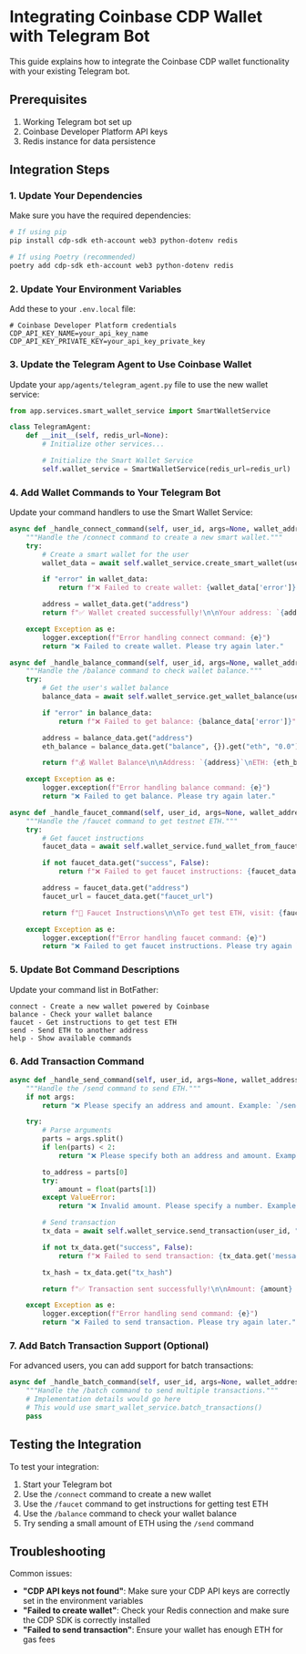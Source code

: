 # Integrating Coinbase CDP Wallet with Telegram Bot

This guide explains how to integrate the Coinbase CDP wallet functionality with your existing Telegram bot.

## Prerequisites

1. Working Telegram bot set up
2. Coinbase Developer Platform API keys
3. Redis instance for data persistence

## Integration Steps

### 1. Update Your Dependencies

Make sure you have the required dependencies:

```bash
# If using pip
pip install cdp-sdk eth-account web3 python-dotenv redis

# If using Poetry (recommended)
poetry add cdp-sdk eth-account web3 python-dotenv redis
```

### 2. Update Your Environment Variables

Add these to your `.env.local` file:

```
# Coinbase Developer Platform credentials
CDP_API_KEY_NAME=your_api_key_name
CDP_API_KEY_PRIVATE_KEY=your_api_key_private_key
```

### 3. Update the Telegram Agent to Use Coinbase Wallet

Update your `app/agents/telegram_agent.py` file to use the new wallet service:

```python
from app.services.smart_wallet_service import SmartWalletService

class TelegramAgent:
    def __init__(self, redis_url=None):
        # Initialize other services...

        # Initialize the Smart Wallet Service
        self.wallet_service = SmartWalletService(redis_url=redis_url)
```

### 4. Add Wallet Commands to Your Telegram Bot

Update your command handlers to use the Smart Wallet Service:

```python
async def _handle_connect_command(self, user_id, args=None, wallet_address=None):
    """Handle the /connect command to create a new smart wallet."""
    try:
        # Create a smart wallet for the user
        wallet_data = await self.wallet_service.create_smart_wallet(user_id, platform="telegram")

        if "error" in wallet_data:
            return f"❌ Failed to create wallet: {wallet_data['error']}"

        address = wallet_data.get("address")
        return f"✅ Wallet created successfully!\n\nYour address: `{address}`\n\nNetwork: Base Sepolia (testnet)\n\nGet test ETH from: https://faucet.base.org"

    except Exception as e:
        logger.exception(f"Error handling connect command: {e}")
        return "❌ Failed to create wallet. Please try again later."

async def _handle_balance_command(self, user_id, args=None, wallet_address=None):
    """Handle the /balance command to check wallet balance."""
    try:
        # Get the user's wallet balance
        balance_data = await self.wallet_service.get_wallet_balance(user_id, platform="telegram")

        if "error" in balance_data:
            return f"❌ Failed to get balance: {balance_data['error']}"

        address = balance_data.get("address")
        eth_balance = balance_data.get("balance", {}).get("eth", "0.0")

        return f"💰 Wallet Balance\n\nAddress: `{address}`\nETH: {eth_balance}\nNetwork: Base Sepolia (testnet)"

    except Exception as e:
        logger.exception(f"Error handling balance command: {e}")
        return "❌ Failed to get balance. Please try again later."

async def _handle_faucet_command(self, user_id, args=None, wallet_address=None):
    """Handle the /faucet command to get testnet ETH."""
    try:
        # Get faucet instructions
        faucet_data = await self.wallet_service.fund_wallet_from_faucet(user_id, platform="telegram")

        if not faucet_data.get("success", False):
            return f"❌ Failed to get faucet instructions: {faucet_data.get('message', 'Unknown error')}"

        address = faucet_data.get("address")
        faucet_url = faucet_data.get("faucet_url")

        return f"🚰 Faucet Instructions\n\nTo get test ETH, visit: {faucet_url}\n\nEnter your wallet address: `{address}`\n\nThis will give you test ETH to experiment with."

    except Exception as e:
        logger.exception(f"Error handling faucet command: {e}")
        return "❌ Failed to get faucet instructions. Please try again later."
```

### 5. Update Bot Command Descriptions

Update your command list in BotFather:

```
connect - Create a new wallet powered by Coinbase
balance - Check your wallet balance
faucet - Get instructions to get test ETH
send - Send ETH to another address
help - Show available commands
```

### 6. Add Transaction Command

```python
async def _handle_send_command(self, user_id, args=None, wallet_address=None):
    """Handle the /send command to send ETH."""
    if not args:
        return "❌ Please specify an address and amount. Example: `/send 0x123... 0.01`"

    try:
        # Parse arguments
        parts = args.split()
        if len(parts) < 2:
            return "❌ Please specify both an address and amount. Example: `/send 0x123... 0.01`"

        to_address = parts[0]
        try:
            amount = float(parts[1])
        except ValueError:
            return "❌ Invalid amount. Please specify a number. Example: `/send 0x123... 0.01`"

        # Send transaction
        tx_data = await self.wallet_service.send_transaction(user_id, "telegram", to_address, amount)

        if not tx_data.get("success", False):
            return f"❌ Failed to send transaction: {tx_data.get('message', 'Unknown error')}"

        tx_hash = tx_data.get("tx_hash")

        return f"✅ Transaction sent successfully!\n\nAmount: {amount} ETH\nTo: `{to_address}`\nTransaction hash: `{tx_hash}`\n\nNetwork: Base Sepolia (testnet)"

    except Exception as e:
        logger.exception(f"Error handling send command: {e}")
        return "❌ Failed to send transaction. Please try again later."
```

### 7. Add Batch Transaction Support (Optional)

For advanced users, you can add support for batch transactions:

```python
async def _handle_batch_command(self, user_id, args=None, wallet_address=None):
    """Handle the /batch command to send multiple transactions."""
    # Implementation details would go here
    # This would use smart_wallet_service.batch_transactions()
    pass
```

## Testing the Integration

To test your integration:

1. Start your Telegram bot
2. Use the `/connect` command to create a new wallet
3. Use the `/faucet` command to get instructions for getting test ETH
4. Use the `/balance` command to check your wallet balance
5. Try sending a small amount of ETH using the `/send` command

## Troubleshooting

Common issues:

- **"CDP API keys not found"**: Make sure your CDP API keys are correctly set in the environment variables
- **"Failed to create wallet"**: Check your Redis connection and make sure the CDP SDK is correctly installed
- **"Failed to send transaction"**: Ensure your wallet has enough ETH for gas fees

